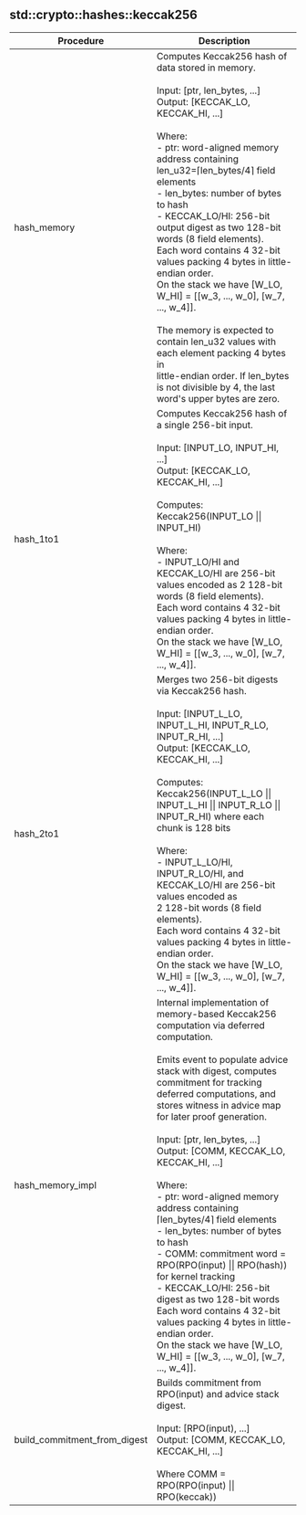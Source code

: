 
## std::crypto::hashes::keccak256
| Procedure | Description |
| ----------- | ------------- |
| hash_memory | Computes Keccak256 hash of data stored in memory.<br /><br />Input: [ptr, len_bytes, ...]<br />Output: [KECCAK_LO, KECCAK_HI, ...]<br /><br />Where:<br />- ptr: word-aligned memory address containing len_u32=⌈len_bytes/4⌉ field elements<br />- len_bytes: number of bytes to hash<br />- KECCAK_LO/HI: 256-bit output digest as two 128-bit words (8 field elements).<br />Each word contains 4 32-bit values packing 4 bytes in little-endian order.<br />On the stack we have [W_LO, W_HI] = [[w_3, ..., w_0], [w_7, ..., w_4]].<br /><br />The memory is expected to contain len_u32 values with each element packing 4 bytes in<br />little-endian order. If len_bytes is not divisible by 4, the last word's upper bytes are zero.<br /> |
| hash_1to1 | Computes Keccak256 hash of a single 256-bit input.<br /><br />Input: [INPUT_LO, INPUT_HI, ...]<br />Output: [KECCAK_LO, KECCAK_HI, ...]<br /><br />Computes: Keccak256(INPUT_LO \|\| INPUT_HI)<br /><br />Where:<br />- INPUT_LO/HI and KECCAK_LO/HI are 256-bit values encoded as 2 128-bit words (8 field elements).<br />Each word contains 4 32-bit values packing 4 bytes in little-endian order.<br />On the stack we have [W_LO, W_HI] = [[w_3, ..., w_0], [w_7, ..., w_4]].<br /> |
| hash_2to1 | Merges two 256-bit digests via Keccak256 hash.<br /><br />Input: [INPUT_L_LO, INPUT_L_HI, INPUT_R_LO, INPUT_R_HI, ...]<br />Output: [KECCAK_LO, KECCAK_HI, ...]<br /><br />Computes: Keccak256(INPUT_L_LO \|\| INPUT_L_HI \|\| INPUT_R_LO \|\| INPUT_R_HI) where each chunk is 128 bits<br /><br />Where:<br />- INPUT_L_LO/HI, INPUT_R_LO/HI, and KECCAK_LO/HI are 256-bit values encoded as<br />2 128-bit words (8 field elements).<br />Each word contains 4 32-bit values packing 4 bytes in little-endian order.<br />On the stack we have [W_LO, W_HI] = [[w_3, ..., w_0], [w_7, ..., w_4]].<br /> |
| hash_memory_impl | Internal implementation of memory-based Keccak256 computation via deferred computation.<br /><br />Emits event to populate advice stack with digest, computes commitment for tracking<br />deferred computations, and stores witness in advice map for later proof generation.<br /><br />Input: [ptr, len_bytes, ...]<br />Output: [COMM, KECCAK_LO, KECCAK_HI, ...]<br /><br />Where:<br />- ptr: word-aligned memory address containing ⌈len_bytes/4⌉ field elements<br />- len_bytes: number of bytes to hash<br />- COMM: commitment word = RPO(RPO(input) \|\| RPO(hash)) for kernel tracking<br />- KECCAK_LO/HI: 256-bit digest as two 128-bit words<br />Each word contains 4 32-bit values packing 4 bytes in little-endian order.<br />On the stack we have [W_LO, W_HI] = [[w_3, ..., w_0], [w_7, ..., w_4]].<br /> |
| build_commitment_from_digest | Builds commitment from RPO(input) and advice stack digest.<br /><br />Input: [RPO(input), ...]<br />Output: [COMM, KECCAK_LO, KECCAK_HI, ...]<br /><br />Where COMM = RPO(RPO(input) \|\| RPO(keccak))<br /> |
